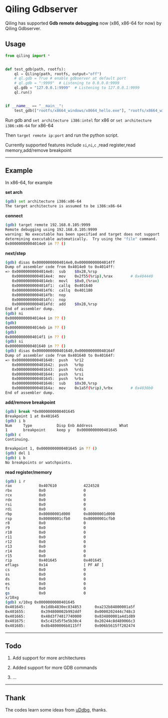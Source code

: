 # Qiling Gdbserver

Qiling has supported **Gdb remote debugging** now (x86, x86-64 for now) by Qiling Gdbserver.

## Usage

```python
from qiling import *


def test_gdb(path, rootfs):
    ql = Qiling(path, rootfs, output="off")
    # ql.gdb = True # enable gdbserver at default port
    # ql.gdb = ":9999"  # Listening to 0.0.0.0:9999
    ql.gdb = "127.0.0.1:9999"  # Listening to 127.0.0.1:9999
    ql.run()  


if __name__ == "__main__":
    test_gdb(["rootfs/x8664_windows/x8664_hello.exe"], "rootfs/x8664_windows")
```

Run gdb and `set architecture i386:intel` for x86 or `set architecture i386:x86-64` for x86-64

Then `target remote ip:port` and run the python script.

Currently supported features include `si`,`ni`,`c` ,read register,read memory,add/remove breakpoint

---

## Example

In x86-64, for example

**set arch**
```bash
(gdb) set architecture i386:x86-64
The target architecture is assumed to be i386:x86-64
```

**connect**
```bash
(gdb) target remote 192.168.0.105:9999
Remote debugging using 192.168.0.105:9999
warning: No executable has been specified and target does not support
determining executable automatically.  Try using the "file" command.
0x00000000004014e0 in ?? ()
```
**next/step**

```bash
(gdb) disas 0x00000000004014e0,0x00000000004014ff
Dump of assembler code from 0x4014e0 to 0x4014ff:
=> 0x00000000004014e0:  sub    $0x28,%rsp
   0x00000000004014e4:  mov    0x2f55(%rip),%rax        # 0x404440
   0x00000000004014eb:  movl   $0x0,(%rax)
   0x00000000004014f1:  callq  0x401640
   0x00000000004014f6:  callq  0x401180
   0x00000000004014fb:  nop
   0x00000000004014fc:  nop
   0x00000000004014fd:  add    $0x28,%rsp
End of assembler dump.
(gdb) ni
0x00000000004014e4 in ?? ()
(gdb)
0x00000000004014eb in ?? ()
(gdb)
0x00000000004014f1 in ?? ()
(gdb) si
0x0000000000401640 in ?? ()
(gdb) disas 0x0000000000401640,0x000000000040164f
Dump of assembler code from 0x401640 to 0x40164f:
=> 0x0000000000401640:  push   %r12
   0x0000000000401642:  push   %rbp
   0x0000000000401643:  push   %rdi
   0x0000000000401644:  push   %rsi
   0x0000000000401645:  push   %rbx
   0x0000000000401646:  sub    $0x30,%rsp
   0x000000000040164a:  mov    0x1a5f(%rip),%rbx        # 0x4030b0
End of assembler dump.
```

**add/remove breakpoint**
```bash
(gdb) break *0x0000000000401645
Breakpoint 1 at 0x401645
(gdb) i b
Num     Type           Disp Enb Address            What
1       breakpoint     keep y   0x0000000000401645
(gdb) c
Continuing.

Breakpoint 1, 0x0000000000401645 in ?? ()
(gdb) del 1
(gdb) i b
No breakpoints or watchpoints.
```

**read register/memory**
```bash
(gdb) i r
rax            0x407610            4224528
rbx            0x0                 0
rcx            0x0                 0
rdx            0x0                 0
rsi            0x0                 0
rdi            0x0                 0
rbp            0x80000001d000      0x80000001d000
rsp            0x80000001cfb0      0x80000001cfb0
r8             0x0                 0
r9             0x0                 0
r10            0x0                 0
r11            0x0                 0
r12            0x0                 0
r13            0x0                 0
r14            0x0                 0
r15            0x0                 0
rip            0x401645            0x401645
eflags         0x14                [ PF AF ]
cs             0x0                 0
ss             0x0                 0
ds             0x0                 0
es             0x0                 0
fs             0x0                 0
gs             0x0                 0
x/10xg
(gdb) x/10xg 0x0000000000401645
0x401645:       0x1d8b4830ec834853      0xa232b84800001a5f
0x401655:       0x394800002b992ddf      0x0000202444c748c3
0x401665:       0x48d3f74817740000      0x834800001a4d1d89
0x401675:       0x5c415d5f5e5b30c4      0x20244c8d489066c3
0x401685:       0x8b4800006b8115ff      0x006b5615ff202474
```

---

## Todo

1. Add support for more architectures

2. Added support for more GDB commands

3. ...

---

## Thank

The codes learn some ideas from [uDdbg](https://github.com/iGio90/uDdbg), thanks.



